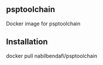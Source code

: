 psptoolchain
------------

Docker image for psptoolchain

Installation
------------

docker pull nabilbendafi/psptoolchain
